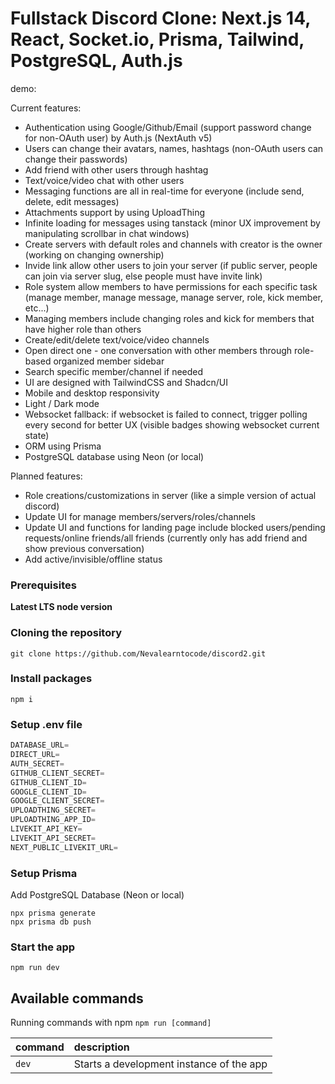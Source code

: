 # Fullstack Discord Clone: Next.js 14, React, Socket.io, Prisma, Tailwind, PostgreSQL, Auth.js

demo:

Current features:

- Authentication using Google/Github/Email (support password change for non-OAuth user) by Auth.js (NextAuth v5)
- Users can change their avatars, names, hashtags (non-OAuth users can change their passwords)
- Add friend with other users through hashtag
- Text/voice/video chat with other users
- Messaging functions are all in real-time for everyone (include send, delete, edit messages)
- Attachments support by using UploadThing
- Infinite loading for messages using tanstack (minor UX improvement by manipulating scrollbar in chat windows)
- Create servers with default roles and channels with creator is the owner (working on changing ownership)
- Invide link allow other users to join your server (if public server, people can join via server slug, else people must have invite link)
- Role system allow members to have permissions for each specific task (manage member, manage message, manage server, role, kick member, etc...)
- Managing members include changing roles and kick for members that have higher role than others
- Create/edit/delete text/voice/video channels
- Open direct one - one conversation with other members through role-based organized member sidebar
- Search specific member/channel if needed
- UI are designed with TailwindCSS and Shadcn/UI
- Mobile and desktop responsivity
- Light / Dark mode
- Websocket fallback: if websocket is failed to connect, trigger polling every second for better UX (visible badges showing websocket current state)
- ORM using Prisma
- PostgreSQL database using Neon (or local)

Planned features:

- Role creations/customizations in server (like a simple version of actual discord)
- Update UI for manage members/servers/roles/channels
- Update UI and functions for landing page include blocked users/pending requests/online friends/all friends (currently only has add friend and show previous conversation)
- Add active/invisible/offline status

### Prerequisites

**Latest LTS node version**

### Cloning the repository

```shell
git clone https://github.com/Nevalearntocode/discord2.git
```

### Install packages

```shell
npm i
```

### Setup .env file

```js
DATABASE_URL=
DIRECT_URL=
AUTH_SECRET=
GITHUB_CLIENT_SECRET=
GITHUB_CLIENT_ID=
GOOGLE_CLIENT_ID=
GOOGLE_CLIENT_SECRET=
UPLOADTHING_SECRET=
UPLOADTHING_APP_ID=
LIVEKIT_API_KEY=
LIVEKIT_API_SECRET=
NEXT_PUBLIC_LIVEKIT_URL=
```

### Setup Prisma

Add PostgreSQL Database (Neon or local)

```shell
npx prisma generate
npx prisma db push

```

### Start the app

```shell
npm run dev
```

## Available commands

Running commands with npm `npm run [command]`

| command | description                              |
| :------ | :--------------------------------------- |
| `dev`   | Starts a development instance of the app |
